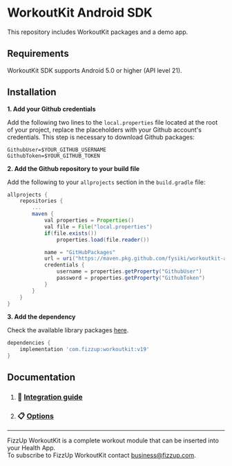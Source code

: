 # WorkoutKit Android SDK
This repository includes WorkoutKit packages and a demo app.

## Requirements
WorkoutKit SDK supports Android 5.0 or higher (API level 21).

## Installation
**1. Add your Github credentials**

Add the following two lines to the `local.properties` file located at the root of your project,
replace the placeholders with your Github account's credentials. This step is necessary to download
Github packages:
```properties
GithubUser=$YOUR_GITHUB_USERNAME
GithubToken=$YOUR_GITHUB_TOKEN
```

**2. Add the Github repository to your build file**

Add the following to your `allprojects` section in the `build.gradle` file:
```gradle
allprojects {
    repositories {
        ...
        maven {
            val properties = Properties()
            val file = File("local.properties")
            if(file.exists())
                properties.load(file.reader())

            name = "GitHubPackages"
            url = uri("https://maven.pkg.github.com/fysiki/workoutkit-android-sdk")
            credentials {
                username = properties.getProperty("GithubUser")
                password = properties.getProperty("GithubToken")
            }
        }
    }
}
```

**3. Add the dependency**

Check the available library packages [here](https://github.com/orgs/fysiki/packages?repo_name=workoutkit-android-sdk).
```gradle
dependencies {
    implementation 'com.fizzup:workoutkit:v19'
}
```

## Documentation
1. ### **📱 [Integration guide](docs/integration.md)**
2. ### **📋 [Options](docs/options.md)**  

___

FizzUp WorkoutKit is a complete workout module that can be inserted into your Health App.\
To subscribe to FizzUp WorkoutKit contact business@fizzup.com.
